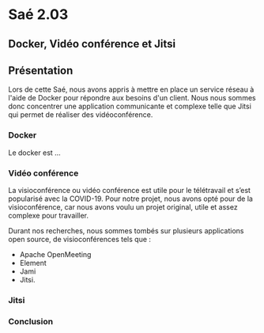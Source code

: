 # Saé 2.03
## Docker, Vidéo conférence et Jitsi

## Présentation

  Lors de cette Saé, nous avons appris à mettre en place un service réseau à l'aide de Docker pour répondre aux besoins d'un client. Nous nous sommes donc concentrer une application communicante et complexe telle que Jitsi qui permet de réaliser des vidéoconférence. 

### Docker 
  
  Le docker est ... 

### Vidéo conférence
 
La visioconférence ou vidéo conférence est utile pour le télétravail et s’est popularisé avec la COVID-19.  Pour notre projet, nous avons opté pour de la visioconférence, car nous avons voulu un projet original, utile et assez complexe pour travailler.

Durant nos recherches, nous sommes tombés sur plusieurs applications open source, de visioconférences tels que :
-	Apache OpenMeeting
-	Element 
-	Jami
-	Jitsi.


### Jitsi


### **Conclusion**
